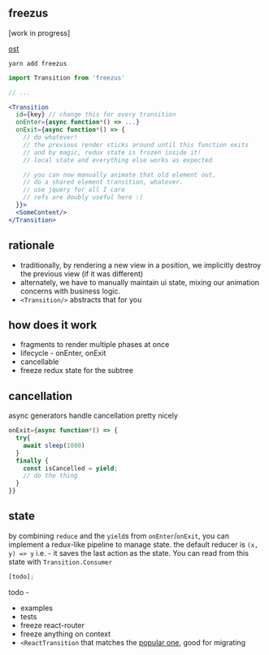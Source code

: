 ## freezus

[work in progress]

[ost](https://soundcloud.com/sahandii/cold-as-ice-remake)

`yarn add freezus`

```jsx
import Transition from 'freezus'

// ...

<Transition
  id={key} // change this for every transition
  onEnter={async function*() => ...}
  onExit={async function*() => {
    // do whatever!
    // the previous render sticks around until this function exits
    // and by magic, redux state is frozen inside it!
    // local state and everything else works as expected

    // you can now manually animate that old element out,
    // do a shared element transition, whatever.
    // use jquery for all I care
    // refs are doubly useful here :)
  }}>
  <SomeContent/>
</Transition>
```

## rationale

* traditionally, by rendering a new view in a position, we implicitly destroy the previous view (if it was different)
* alternately, we have to manually maintain ui state, mixing our animation concerns with business logic.
* `<Transition/>` abstracts that for you

## how does it work

* fragments to render multiple phases at once
* lifecycle - onEnter, onExit
* cancellable
* freeze redux state for the subtree

## cancellation

async generators handle cancellation pretty nicely

```jsx
onExit={async function*() => {
  try{
    await sleep(1000)
  }
  finally {
    const isCancelled = yield;
    // do the thing
  }
}}
```

## state

by combining `reduce` and the `yield`s from `onEnter`/`onExit`, you can
implement a redux-like pipeline to manage state. the default reducer is
`(x, y) => y` i.e. - it saves the last action as the state. You can read
from this state with `Transition.Consumer`

```jsx
[todo];
```

todo -

* examples
* tests
* freeze react-router
* freeze anything on context
* `<ReactTransition` that matches the [popular one](https://reactcommunity.org/react-transition-group/), good for migrating
